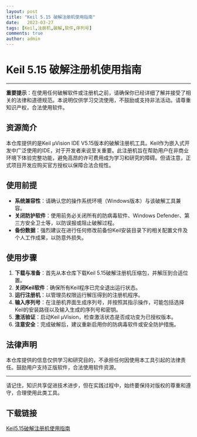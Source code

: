 ```yaml
---
layout: post
title: "Keil 5.15 破解注册机使用指南"
date:   2023-03-27
tags: [Keil,注册机,破解,软件,序列号]
comments: true
author: admin
---
```

# Keil 5.15 破解注册机使用指南

---

**重要提示**：在使用任何破解软件或注册机之前，请确保你已经详细了解并接受了相关的法律和道德规范。本说明仅供学习交流使用，不鼓励或支持非法活动。请尊重知识产权，合法使用软件。

## 资源简介

本仓库提供的是Keil μVision IDE V5.15版本的破解注册机工具。Keil作为嵌入式开发中广泛使用的IDE，对于开发者来说至关重要。此注册机旨在帮助用户在非商业环境下体验完整功能，避免高昂的许可费用成为学习和研究的障碍。但请注意，正式项目开发应购买官方授权以保障合法合规性。

## 使用前提

- **系统兼容性**：请确认您的操作系统环境（Windows版本）与该破解工具兼容。
- **关闭防护软件**：使用前务必关闭所有的防病毒软件、Windows Defender、第三方安全卫士等，以防误报或阻止破解过程。
- **备份数据**：强烈建议在进行任何修改前备份Keil安装目录下的相关配置文件及个人工作成果，以防意外损失。

## 使用步骤

1. **下载与准备**：首先从本仓库下载Keil 5.15破解注册机压缩包，并解压到合适位置。
2. **关闭Keil软件**：确保所有Keil程序已完全退出运行状态。
3. **运行注册机**：以管理员权限运行解压得到的注册机程序。
4. **输入序列号**：在注册机界面生成序列号，并按照其指示操作，可能包括选择Keil的安装路径以及输入生成的序列号和密钥。
5. **激活验证**：启动Keil μVision，检查激活状态是否成功变为已授权版本。
6. **注意安全**：完成破解后，建议重新启用你的防病毒软件或安全防护措施。

## 法律声明

本仓库提供的信息仅供学习和研究目的，不承担任何因使用本工具引起的法律责任。鼓励用户支持正版软件，合法使用软件资源。

--- 

请记住，知识共享促进技术进步，但在实践过程中，始终要保持对版权的尊重和遵守，合理使用此类工具。

## 下载链接

[Keil5.15破解注册机使用指南](https://pan.quark.cn/s/d8c4e0c462a4)